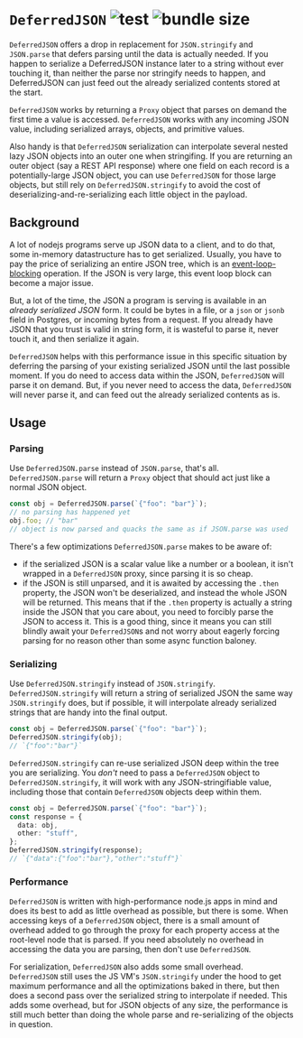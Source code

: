 # `DeferredJSON` ![test](https://github.com/gadget-inc/deferredjson/actions/workflows/test.yml/badge.svg?branch=main&event=push) ![bundle size](https://img.shields.io/bundlephobia/min/deferredjson)

`DeferredJSON` offers a drop in replacement for `JSON.stringify` and `JSON.parse` that defers parsing until the data is actually needed. If you happen to serialize a DeferredJSON instance later to a string without ever touching it, than neither the parse nor stringify needs to happen, and DeferredJSON can just feed out the already serialized contents stored at the start.

`DeferredJSON` works by returning a `Proxy` object that parses on demand the first time a value is accessed. `DeferredJSON` works with any incoming JSON value, including serialized arrays, objects, and primitive values.

Also handy is that `DeferredJSON` serialization can interpolate several nested lazy JSON objects into an outer one when stringifing. If you are returning an outer object (say a REST API response) where one field on each record is a potentially-large JSON object, you can use `DeferredJSON` for those large objects, but still rely on `DeferredJSON.stringify` to avoid the cost of deserializing-and-re-serializing each little object in the payload.

## Background

A lot of nodejs programs serve up JSON data to a client, and to do that, some in-memory datastructure has to get serialized. Usually, you have to pay the price of serializing an entire JSON tree, which is an [event-loop-blocking](https://nodejs.org/en/learn/asynchronous-work/dont-block-the-event-loop) operation. If the JSON is very large, this event loop block can become a major issue.

But, a lot of the time, the JSON a program is serving is available in an _already serialized JSON_ form. It could be bytes in a file, or a `json` or `jsonb` field in Postgres, or incoming bytes from a request. If you already have JSON that you trust is valid in string form, it is wasteful to parse it, never touch it, and then serialize it again.

`DeferredJSON` helps with this performance issue in this specific situation by deferring the parsing of your existing serialized JSON until the last possible moment. If you do need to access data within the JSON, `DeferredJSON` will parse it on demand. But, if you never need to access the data, `DeferredJSON` will never parse it, and can feed out the already serialized contents as is.

## Usage

### Parsing

Use `DeferredJSON.parse` instead of `JSON.parse`, that's all. `DeferredJSON.parse` will return a `Proxy` object that should act just like a normal JSON object.

```typescript
const obj = DeferredJSON.parse(`{"foo": "bar"}`);
// no parsing has happened yet
obj.foo; // "bar"
// object is now parsed and quacks the same as if JSON.parse was used
```

There's a few optimizations `DeferredJSON.parse` makes to be aware of:

- if the serialized JSON is a scalar value like a number or a boolean, it isn't wrapped in a `DeferredJSON` proxy, since parsing it is so cheap.
- if the JSON is still unparsed, and it is awaited by accessing the `.then` property, the JSON won't be deserialized, and instead the whole JSON will be returned. This means that if the `.then` property is actually a string inside the JSON that you care about, you need to forcibly parse the JSON to access it. This is a good thing, since it means you can still blindly await your `DeferredJSON`s and not worry about eagerly forcing parsing for no reason other than some async function baloney.

### Serializing

Use `DeferredJSON.stringify` instead of `JSON.stringify`. `DeferredJSON.stringify` will return a string of serialized JSON the same way `JSON.stringify` does, but if possible, it will interpolate already serialized strings that are handy into the final output.

```typescript
const obj = DeferredJSON.parse(`{"foo": "bar"}`);
DeferredJSON.stringify(obj);
// `{"foo":"bar"}`
```

`DeferredJSON.stringify` can re-use serialized JSON deep within the tree you are serializing. You _don't_ need to pass a `DeferredJSON` object to `DeferredJSON.stringify`, it will work with any JSON-stringifiable value, including those that contain `DeferredJSON` objects deep within them.

```typescript
const obj = DeferredJSON.parse(`{"foo": "bar"}`);
const response = {
  data: obj,
  other: "stuff",
};
DeferredJSON.stringify(response);
// `{"data":{"foo":"bar"},"other":"stuff"}`
```

### Performance

`DeferredJSON` is written with high-performance node.js apps in mind and does its best to add as little overhead as possible, but there is some. When accessing keys of a `DeferredJSON` object, there is a small amount of overhead added to go through the proxy for each property access at the root-level node that is parsed. If you need absolutely no overhead in accessing the data you are parsing, then don't use `DeferredJSON`.

For serialization, `DeferredJSON` also adds some small overhead. `DeferredJSON` still uses the JS VM's `JSON.stringify` under the hood to get maximum performance and all the optimizations baked in there, but then does a second pass over the serialized string to interpolate if needed. This adds some overhead, but for JSON objects of any size, the performance is still much better than doing the whole parse and re-serializing of the objects in question.
